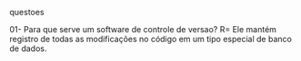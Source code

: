 questoes

01- Para que serve um software de controle de versao?
R= Ele mantém registro de todas as modificações no código em um tipo especial de banco de dados.
